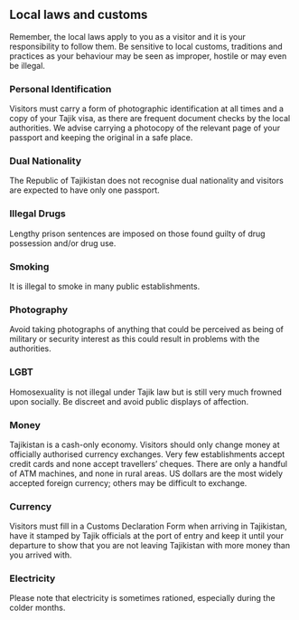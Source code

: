 ## Local laws and customs

Remember, the local laws apply to you as a visitor and it is your responsibility to follow them. Be sensitive to local customs, traditions and practices as your behaviour may be seen as improper, hostile or may even be illegal.

### **Personal Identification**

Visitors must carry a form of photographic identification at all times and a copy of your Tajik visa, as there are frequent document checks by the local authorities. We advise carrying a photocopy of the relevant page of your passport and keeping the original in a safe place.

### **Dual Nationality**

The Republic of Tajikistan does not recognise dual nationality and visitors are expected to have only one passport.

### **Illegal Drugs**

Lengthy prison sentences are imposed on those found guilty of drug possession and/or drug use.

### **Smoking**

It is illegal to smoke in many public establishments.

### **Photography**

Avoid taking photographs of anything that could be perceived as being of military or security interest as this could result in problems with the authorities.

### **LGBT**

Homosexuality is not illegal under Tajik law but is still very much frowned upon socially. Be discreet and avoid public displays of affection.

### **Money**

Tajikistan is a cash-only economy. Visitors should only change money at officially authorised currency exchanges. Very few establishments accept credit cards and none accept travellers’ cheques. There are only a handful of ATM machines, and none in rural areas. US dollars are the most widely accepted foreign currency; others may be difficult to exchange.

### **Currency**

Visitors must fill in a Customs Declaration Form when arriving in Tajikistan, have it stamped by Tajik officials at the port of entry and keep it until your departure to show that you are not leaving Tajikistan with more money than you arrived with.

### **Electricity**

Please note that electricity is sometimes rationed, especially during the colder months.